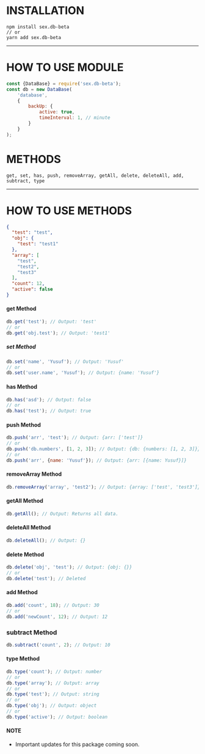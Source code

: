 # INSTALLATION

```
npm install sex.db-beta
// or
yarn add sex.db-beta
```

---

# HOW TO USE MODULE

````javascript
const {DataBase} = require('sex.db-beta');
const db = new DataBase(
    'database',
    {
        backUp: {
            active: true,
            timeInterval: 1, // minute
        }
    }
);
````

# METHODS
``get, set, has, push, removeArray, getAll, delete, deleteAll, add, subtract, type``

---

# HOW TO USE METHODS

```json
{
  "test": "test",
  "obj": {
    "test": "test1"
  },
  "array": [
    "test",
    "test2",
    "test3"
  ],
  "count": 12,
  "active": false
}
```

#### get Method
```javascript
db.get('test'); // Output: 'test'
// or
db.get('obj.test'); // Output: 'test1'
```

##### set Method
```javascript
db.set('name', 'Yusuf'); // Output: 'Yusuf'
// or
db.set('user.name', 'Yusuf'); // Output: {name: 'Yusuf'}
```

#### has Method
```javascript
db.has('asd'); // Output: false
// or
db.has('test'); // Output: true
```

#### push Method
```javascript
db.push('arr', 'test'); // Output: {arr: ['test']}
// or
db.push('db.numbers', [1, 2, 3]); // Output: {db: {numbers: [1, 2, 3]}}
// or
db.push('arr', {name: 'Yusuf'}); // Output: {arr: [{name: Yusuf}]}
```

#### removeArray Method
```javascript
db.removeArray('array', 'test2'); // Output: {array: ['test', 'test3']}
```

#### getAll Method
```javascript
db.getAll(); // Output: Returns all data.
```

#### deleteAll Method
```javascript
db.deleteAll(); // Output: {}
```

#### delete Method
```javascript
db.delete('obj', 'test'); // Output: {obj: {}}
// or
db.delete('test'); // Deleted
```

#### add Method
```javascript
db.add('count', 18); // Output: 30
// or
db.add('newCount', 12); // Output: 12
```

### subtract Method
```javascript
db.subtract('count', 2); // Output: 10
```

#### type Method
```javascript
db.type('count'); // Output: number
// or
db.type('array'); // Output: array
// or
db.type('test'); // Output: string
// or
db.type('obj'); // Output: object
// or
db.type('active'); // Output: boolean
```

#### NOTE
- Important updates for this package coming soon.

